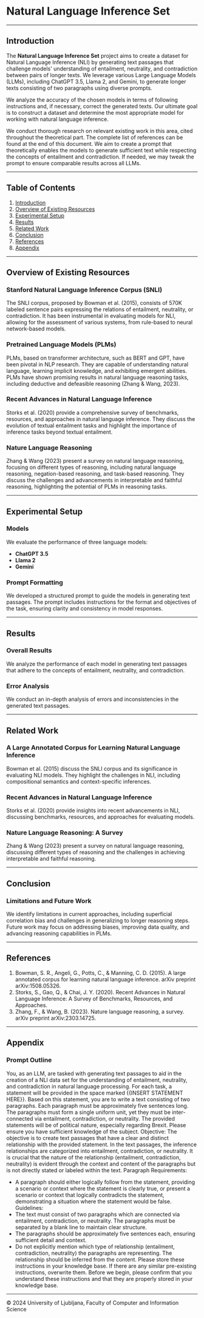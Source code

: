 # Natural Language Inference Set

---

## Introduction

The **Natural Language Inference Set** project aims to create a dataset for Natural Language Inference (NLI) by generating text passages that challenge models' understanding of entailment, neutrality, and contradiction between pairs of longer texts. We leverage various Large Language Models (LLMs), including ChatGPT 3.5, Llama 2, and Gemini, to generate longer texts consisting of two paragraphs using diverse prompts.

We analyze the accuracy of the chosen models in terms of following instructions and, if necessary, correct the generated texts. Our ultimate goal is to construct a dataset and determine the most appropriate model for working with natural language inference.

We conduct thorough research on relevant existing work in this area, cited throughout the theoretical part. The complete list of references can be found at the end of this document. We aim to create a prompt that theoretically enables the models to generate sufficient text while respecting the concepts of entailment and contradiction. If needed, we may tweak the prompt to ensure comparable results across all LLMs.

---

## Table of Contents

1. [Introduction](#introduction)
2. [Overview of Existing Resources](#overview-of-existing-resources)
3. [Experimental Setup](#experimental-setup)
4. [Results](#results)
5. [Related Work](#related-work)
6. [Conclusion](#conclusion)
7. [References](#references)
8. [Appendix](#appendix)

---

## Overview of Existing Resources

### Stanford Natural Language Inference Corpus (SNLI)
The SNLI corpus, proposed by Bowman et al. (2015), consists of 570K labeled sentence pairs expressing the relations of entailment, neutrality, or contradiction. It has been instrumental in evaluating models for NLI, allowing for the assessment of various systems, from rule-based to neural network-based models.

### Pretrained Language Models (PLMs)
PLMs, based on transformer architecture, such as BERT and GPT, have been pivotal in NLP research. They are capable of understanding natural language, learning implicit knowledge, and exhibiting emergent abilities. PLMs have shown promising results in natural language reasoning tasks, including deductive and defeasible reasoning (Zhang & Wang, 2023).

### Recent Advances in Natural Language Inference
Storks et al. (2020) provide a comprehensive survey of benchmarks, resources, and approaches in natural language inference. They discuss the evolution of textual entailment tasks and highlight the importance of inference tasks beyond textual entailment.

### Nature Language Reasoning
Zhang & Wang (2023) present a survey on natural language reasoning, focusing on different types of reasoning, including natural language reasoning, negation-based reasoning, and task-based reasoning. They discuss the challenges and advancements in interpretable and faithful reasoning, highlighting the potential of PLMs in reasoning tasks.

---

## Experimental Setup

### Models
We evaluate the performance of three language models:
- **ChatGPT 3.5**
- **Llama 2**
- **Gemini**

### Prompt Formatting
We developed a structured prompt to guide the models in generating text passages. The prompt includes instructions for the format and objectives of the task, ensuring clarity and consistency in model responses.

---

## Results

### Overall Results
We analyze the performance of each model in generating text passages that adhere to the concepts of entailment, neutrality, and contradiction.

### Error Analysis
We conduct an in-depth analysis of errors and inconsistencies in the generated text passages.

---

## Related Work

### A Large Annotated Corpus for Learning Natural Language Inference
Bowman et al. (2015) discuss the SNLI corpus and its significance in evaluating NLI models. They highlight the challenges in NLI, including compositional semantics and context-specific inferences.

### Recent Advances in Natural Language Inference
Storks et al. (2020) provide insights into recent advancements in NLI, discussing benchmarks, resources, and approaches for evaluating models.

### Nature Language Reasoning: A Survey
Zhang & Wang (2023) present a survey on natural language reasoning, discussing different types of reasoning and the challenges in achieving interpretable and faithful reasoning.

---

## Conclusion

### Limitations and Future Work
We identify limitations in current approaches, including superficial correlation bias and challenges in generalizing to longer reasoning steps. Future work may focus on addressing biases, improving data quality, and advancing reasoning capabilities in PLMs.

---

## References

1. Bowman, S. R., Angeli, G., Potts, C., & Manning, C. D. (2015). A large annotated corpus for learning natural language inference. arXiv preprint arXiv:1508.05326.
2. Storks, S., Gao, Q., & Chai, J. Y. (2020). Recent Advances in Natural Language Inference: A Survey of Benchmarks, Resources, and Approaches.
3. Zhang, F., & Wang, B. (2023). Nature language reasoning, a survey. arXiv preprint arXiv:2303.14725.

---

## Appendix

### Prompt Outline
You, as an LLM, are tasked with generating text passages to aid in the creation of a NLI data set for the understanding of entailment, neutrality, and contradiction in natural language processing.
For each task, a statement will be provided in the space marked {{INSERT STATEMENT HERE}}. Based on this statement, you are to write a text consisting of two paragraphs. Each paragraph must be approximately five sentences long. The paragraphs must form a single uniform unit, yet they must be inter-connected via entailment, contradiction, or neutrality.
The provided statements will be of political nature, especially regarding Brexit. Please ensure you have sufficient knowledge of the subject.
Objective: The objective is to create text passages that have a clear and distinct relationship with the provided statement. In the text passages, the inference relationships are categorized into entailment, contradiction, or neutrality. It is crucial that the nature of the relationship (entailment, contradiction, neutrality) is evident through the context and content of the paragraphs but is not directly stated or labeled within the text.
Paragraph Requirements:
- A paragraph should either logically follow from the statement, providing a scenario or context where the statement is clearly true, or present a scenario or context that logically contradicts the statement, demonstrating a situation where the statement would be false.
Guidelines:
- The text must consist of two paragraphs which are connected via entailment, contradiction, or neutrality. The paragraphs must be separated by a blank line to maintain clear structure.
- The paragraphs should be approximately five sentences each, ensuring sufficient detail and context.
- Do not explicitly mention which type of relationship (entailment, contradiction, neutrality) the paragraphs are representing. The relationship should be inferred from the content.
Please store these instructions in your knowledge base. If there are any similar pre-existing instructions, overwrite them.
Before we begin, please confirm that you understand these instructions and that they are properly stored in your knowledge base.

---
© 2024 University of Ljubljana, Faculty of Computer and Information Science

